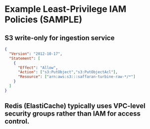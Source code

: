 # Example Least-Privilege IAM Policies (SAMPLE)

## S3 write-only for ingestion service
```json
{
  "Version": "2012-10-17",
  "Statement": [
    {
      "Effect": "Allow",
      "Action": ["s3:PutObject","s3:PutObjectAcl"],
      "Resource": ["arn:aws:s3:::saffaran-turbine-raw-*/*"] 
    }
  ]
}
```

## Redis (ElastiCache) typically uses VPC-level security groups rather than IAM for access control.
